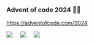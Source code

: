
### Advent of code 2024 🎅🏼

https://adventofcode.com/2024

![](https://img.shields.io/badge/day%20📅-12-blue) &nbsp;&nbsp;&nbsp; ![](https://img.shields.io/badge/stars%20⭐-20-yellow) &nbsp;&nbsp;&nbsp; ![](https://img.shields.io/badge/days%20completed-9-red)
